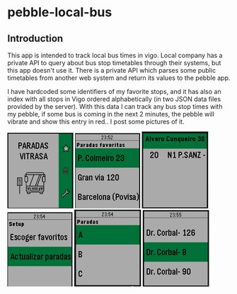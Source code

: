 pebble-local-bus
========

Introduction
------------
This app is intended to track local bus times in vigo. Local company has a private API to query about bus stop timetables through their systems, but this app doesn't use it. There is a private API which parses some public timetables from another web system and return its values to the pebble app. 

I have hardcoded some identifiers of my favorite stops, and it has also an index with all stops in Vigo ordered alphabetically (in two JSON data files provided by the server). With this data I can track any bus stop times with my pebble, if some bus is coming in the next 2 minutes, the pebble will vibrate and show this entry in red.. I post some pictures of it.


![](/readme-files/init.png)
![](/readme-files/favoritos.png)
![](/readme-files/stop.png)
![](/readme-files/setup.png)
![](/readme-files/lista.png)
![](/readme-files/paradas.png)
